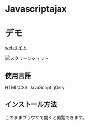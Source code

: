 # Javascriptajax

 # デモ
 [webサイト](https://yasuko-ajax.herokuapp.com)



![スクリーンショット](https://user-images.githubusercontent.com/84828867/160553080-cd5ea79c-65cc-4590-b849-9a93344bf0ac.png)


 ## 使用言語
 HTML\CSS, JavaScript, jQery
 
 ## インストール方法
 このままブラウザで開くと閲覧できます。


